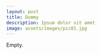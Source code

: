 ```yaml
---
layout: post
title: Dummy
description: Ipsum dolor sit amet
image: assets/images/pic01.jpg
---
```


Empty.